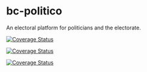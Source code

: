 # bc-politico
An electoral platform for politicians and the electorate.

[![Coverage Status](https://coveralls.io/repos/github/thevetdoctor/bc-politico/badge.svg?branch=develop)](https://coveralls.io/github/thevetdoctor/bc-politico?branch=develop)

[![Coverage Status](https://coveralls.io/repos/github/thevetdoctor/bc-politico/badge.svg?branch=develop)](https://coveralls.io/github/thevetdoctor/bc-politico?branch=develop)

[![Coverage Status](https://coveralls.io/repos/github/thevetdoctor/bc-politico/badge.png?branch=develop)](https://coveralls.io/github/thevetdoctor/bc-politico?branch=develop)
